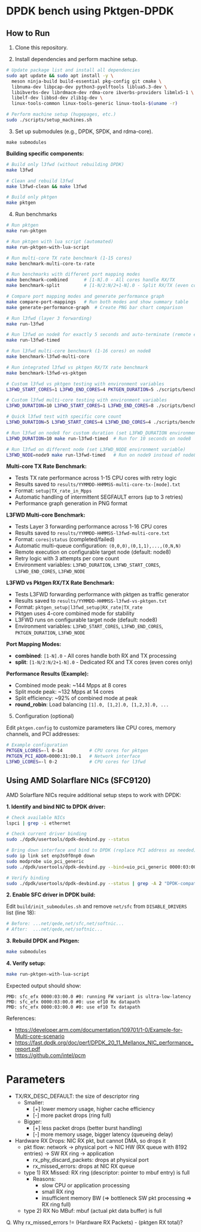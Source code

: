# DPDK bench using Pktgen-DPDK



## How to Run 

1) Clone this repository.

2) Install dependencies and perform machine setup.

```bash
# Update package list and install all dependencies
sudo apt update && sudo apt install -y \
  meson ninja-build build-essential pkg-config git cmake \
  libnuma-dev libpcap-dev python3-pyelftools liblua5.3-dev \
  libibverbs-dev librdmacm-dev rdma-core ibverbs-providers libmlx5-1 \
  libelf-dev libbsd-dev zlib1g-dev \
  linux-tools-common linux-tools-generic linux-tools-$(uname -r)

# Perform machine setup (hugepages, etc.)
sudo ./scripts/setup_machines.sh
```

3) Set up submodules (e.g., DPDK, SPDK, and rdma-core).

```
make submodules
```

**Building specific components:**
```bash
# Build only l3fwd (without rebuilding DPDK)
make l3fwd

# Clean and rebuild l3fwd
make l3fwd-clean && make l3fwd

# Build only pktgen
make pktgen
```

4) Run benchmarks

```bash
# Run pktgen
make run-pktgen

# Run pktgen with lua script (automated)
make run-pktgen-with-lua-script

# Run multi-core TX rate benchmark (1-15 cores)
make benchmark-multi-core-tx-rate

# Run benchmarks with different port mapping modes
make benchmark-combined      # [1-N].0 - All cores handle RX/TX
make benchmark-split         # [1-N/2:N/2+1-N].0 - Split RX/TX (even cores only)

# Compare port mapping modes and generate performance graph
make compare-port-mappings   # Run both modes and show summary table
make generate-performance-graph  # Create PNG bar chart comparison

# Run l3fwd (layer 3 forwarding)
make run-l3fwd

# Run l3fwd on node8 for exactly 5 seconds and auto-terminate (remote execution)
make run-l3fwd-timed

# Run l3fwd multi-core benchmark (1-16 cores) on node8
make benchmark-l3fwd-multi-core

# Run integrated l3fwd vs pktgen RX/TX rate benchmark  
make benchmark-l3fwd-vs-pktgen

# Custom l3fwd vs pktgen testing with environment variables
L3FWD_START_CORES=1 L3FWD_END_CORES=4 PKTGEN_DURATION=5 ./scripts/benchmark-l3fwd-vs-pktgen.sh

# Custom l3fwd multi-core testing with environment variables
L3FWD_DURATION=10 L3FWD_START_CORES=1 L3FWD_END_CORES=8 ./scripts/benchmark-l3fwd-multi-core.sh

# Quick l3fwd test with specific core count
L3FWD_DURATION=5 L3FWD_START_CORES=4 L3FWD_END_CORES=4 ./scripts/benchmark-l3fwd-multi-core.sh

# Run l3fwd on node8 for custom duration (set L3FWD_DURATION environment variable)
L3FWD_DURATION=10 make run-l3fwd-timed  # Run for 10 seconds on node8

# Run l3fwd on different node (set L3FWD_NODE environment variable)
L3FWD_NODE=node9 make run-l3fwd-timed   # Run on node9 instead of node8
```

**Multi-core TX Rate Benchmark:**
- Tests TX rate performance across 1-15 CPU cores with retry logic
- Results saved to `results/YYMMDD-HHMMSS-multi-core-tx-[mode].txt`
- Format: `setup|TX_rate_in_Mpps`
- Automatic handling of intermittent SEGFAULT errors (up to 3 retries)
- Performance graph generation in PNG format

**L3FWD Multi-core Benchmark:**
- Tests Layer 3 forwarding performance across 1-16 CPU cores
- Results saved to `results/YYMMDD-HHMMSS-l3fwd-multi-core.txt`
- Format: `cores|status` (completed/failed)
- Automatic multi-queue configuration: `(0,0,0),(0,1,1),...,(0,N,N)`
- Remote execution on configurable target node (default: node8)
- Retry logic with 3 attempts per core count
- Environment variables: `L3FWD_DURATION`, `L3FWD_START_CORES`, `L3FWD_END_CORES`, `L3FWD_NODE`

**L3FWD vs Pktgen RX/TX Rate Benchmark:**
- Tests L3FWD forwarding performance with pktgen as traffic generator
- Results saved to `results/YYMMDD-HHMMSS-l3fwd-vs-pktgen.txt`
- Format: `pktgen_setup|l3fwd_setup|RX_rate|TX_rate`
- Pktgen uses 4-core combined mode for stability
- L3FWD runs on configurable target node (default: node8)
- Environment variables: `L3FWD_START_CORES`, `L3FWD_END_CORES`, `PKTGEN_DURATION`, `L3FWD_NODE`

**Port Mapping Modes:**
- **combined**: `[1-N].0` - All cores handle both RX and TX processing
- **split**: `[1-N/2:N/2+1-N].0` - Dedicated RX and TX cores (even cores only)

**Performance Results (Example):**
- Combined mode peak: ~144 Mpps at 8 cores
- Split mode peak: ~132 Mpps at 14 cores  
- Split efficiency: ~92% of combined mode at peak
- **round_robin**: Load balancing `[1].0, [1,2].0, [1,2,3].0, ...`

5) Configuration (optional)

Edit `pktgen.config` to customize parameters like CPU cores, memory channels, and PCI addresses:

```bash
# Example configuration
PKTGEN_LCORES=-l 0-14          # CPU cores for pktgen
PKTGEN_PCI_ADDR=0000:31:00.1   # Network interface
L3FWD_LCORES=-l 0-2            # CPU cores for l3fwd
```

## Using AMD Solarflare NICs (SFC9120)

AMD Solarflare NICs require additional setup steps to work with DPDK:

**1. Identify and bind NIC to DPDK driver:**
```bash
# Check available NICs
lspci | grep -i ethernet

# Check current driver binding
sudo ./dpdk/usertools/dpdk-devbind.py --status

# Bring down interface and bind to DPDK (replace PCI address as needed)
sudo ip link set enp3s0f0np0 down
sudo modprobe uio_pci_generic
sudo ./dpdk/usertools/dpdk-devbind.py --bind=uio_pci_generic 0000:03:00.0

# Verify binding
sudo ./dpdk/usertools/dpdk-devbind.py --status | grep -A 2 "DPDK-compatible"
```

**2. Enable SFC driver in DPDK build:**

Edit `build/init_submodules.sh` and remove `net/sfc` from `DISABLE_DRIVERS` list (line 18):
```bash
# Before: ...net/qede,net/sfc,net/softnic...
# After:  ...net/qede,net/softnic...
```

**3. Rebuild DPDK and Pktgen:**
```bash
make submodules
```

**4. Verify setup:**
```bash
make run-pktgen-with-lua-script
```

Expected output should show:
```
PMD: sfc_efx 0000:03:00.0 #0: running FW variant is ultra-low-latency
PMD: sfc_efx 0000:03:00.0 #0: use ef10 Rx datapath
PMD: sfc_efx 0000:03:00.0 #0: use ef10 Tx datapath
```

References:
- https://developer.arm.com/documentation/109701/1-0/Example-for-Multi-core-scenario
- https://fast.dpdk.org/doc/perf/DPDK_20_11_Mellanox_NIC_performance_report.pdf
- https://github.com/intel/pcm




# Parameters
- TX/RX_DESC_DEFAULT: the size of descriptor ring
  - Smaller: 
    - [+] lower memory usage, higher cache efficiency
    - [-] more packet drops (ring full)
  - Bigger:
    - [+] less packet drops (better burst handling)
    - [-] more memory usage, bigger latency (queueing delay)
- Hardware RX Drops:  NIC RX pkt, but cannot DMA, so drops it
  - pkt flow: network -> physical port -> NIC HW (RX queue with 8192 entries) -> SW RX ring -> application
    - rx_phy_discard_packets: drops at physical port
    - rx_missed_errors: drops at NIC RX queue  
  - type 1) RX Missed: RX ring (descriptor: pointer to mbuf entry) is full  
    - Reasons:
      - slow CPU or application processing
      - small RX ring
      - insufficient memory BW (=> bottleneck SW pkt processing => RX ring full)
  - type 2) RX No MBuf: mbuf (actual pkt data buffer) is full








Q. Why rx_missed_errors != (Hardware RX Packets) - (pktgen RX total)?